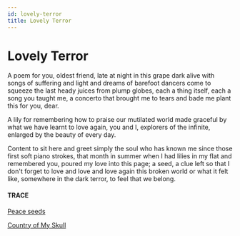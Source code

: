 ```yaml
---
id: lovely-terror
title: Lovely Terror 
---
```


# Lovely Terror

A poem for you, oldest friend,
late at night in this grape dark
alive with songs of suffering and light
and dreams of barefoot dancers
come to squeeze the last heady juices
from plump globes, each a thing itself,
each a song you taught me,
a concerto that brought me to tears
and bade me plant this for you, dear.

A lily for remembering how to praise
our mutilated world made graceful
by what we have learnt to love again,
you and I, explorers of the infinite,
enlarged by the beauty of every day.

Content to sit here 
and greet simply the soul 
who has known me 
since those first soft piano strokes,
that month in summer 
when I had lilies in my flat 
and remembered you,
poured my love into this page;
a seed, 
a clue left so that I don't forget
to love and love and love again 
this broken world
or what it felt like, 
somewhere in the dark terror,
to feel that we belong.


#### TRACE

[Peace seeds](https://www.youtube.com/watch?v=T6qA-4PWdsg "Tim Minchin")

[Country of My Skull](http://andytudhope.africa/yours-sincerely-masters-thesis/#krog)
